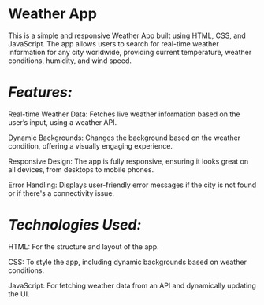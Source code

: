 # Weather App

This is a simple and responsive Weather App built using HTML, CSS, and JavaScript. The app allows users to search for real-time weather information for any city worldwide, providing current temperature, weather conditions, humidity, and wind speed.

# *Features:*

Real-time Weather Data: Fetches live weather information based on the user’s input, using a weather API.

Dynamic Backgrounds: Changes the background based on the weather condition, offering a visually engaging experience.

Responsive Design: The app is fully responsive, ensuring it looks great on all devices, from desktops to mobile phones.

Error Handling: Displays user-friendly error messages if the city is not found or if there's a connectivity issue.

# *Technologies Used:*

HTML: For the structure and layout of the app.

CSS: To style the app, including dynamic backgrounds based on weather conditions.

JavaScript: For fetching weather data from an API and dynamically updating the UI.
